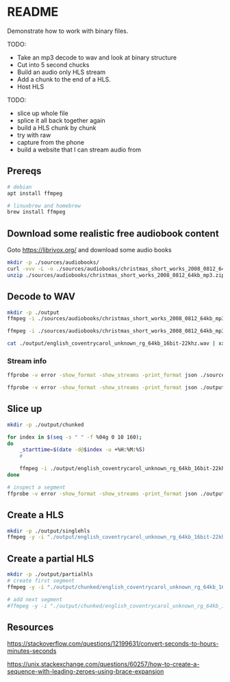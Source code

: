 # README

Demonstrate how to work with binary files.

TODO:

* Take an mp3 decode to wav and look at binary structure
* Cut into 5 second chucks
* Build an audio only HLS stream
* Add a chunk to the end of a HLS.
* Host HLS

TODO:

* slice up whole file
* splice it all back together again
* build a HLS chunk by chunk
* try with raw
* capture from the phone
* build a website that I can stream audio from 

## Prereqs

```sh
# debian
apt install ffmpeg

# linuxbrew and homebrew
brew install ffmpeg
```

## Download some realistic free audiobook content

Goto https://librivox.org/ and download some audio books  

```sh
mkdir -p ./sources/audiobooks/  
curl -vvv -L -o ./sources/audiobooks/christmas_short_works_2008_0812_64kb_mp3.zip http://www.archive.org/download/christmas_short_works_2008_0812/christmas_short_works_2008_0812_64kb_mp3.zip
unzip ./sources/audiobooks/christmas_short_works_2008_0812_64kb_mp3.zip -d ./sources/audiobooks/christmas_short_works_2008_0812_64kb_mp3
```

## Decode to WAV

```sh
mkdir -p ./output
ffmpeg -i ./sources/audiobooks/christmas_short_works_2008_0812_64kb_mp3/english_coventrycarol_unknown_rg_64kb.mp3 ./output/english_coventrycarol_unknown_rg_64kb.wav

ffmpeg -i ./sources/audiobooks/christmas_short_works_2008_0812_64kb_mp3/english_coventrycarol_unknown_rg_64kb.mp3 -ac 1 -ar 22000 ./output/english_coventrycarol_unknown_rg_64kb_16bit-22khz.wav
```

```sh
cat ./output/english_coventrycarol_unknown_rg_64kb_16bit-22khz.wav | xxd | more
```

### Stream info

```sh
ffprobe -v error -show_format -show_streams -print_format json ./sources/audiobooks/christmas_short_works_2008_0812_64kb_mp3/english_coventrycarol_unknown_rg_64kb.mp3 | jq . 

ffprobe -v error -show_format -show_streams -print_format json ./output/english_coventrycarol_unknown_rg_64kb_16bit-22khz.wav | jq . 
```



## Slice up

```sh
mkdir -p ./output/chunked

for index in $(seq -s " " -f %04g 0 10 160); 
do
    _starttime=$(date -d@$index -u +%H:%M:%S)
    #

    ffmpeg -i ./output/english_coventrycarol_unknown_rg_64kb_16bit-22khz.wav -ss $_starttime -t 00:00:10 -vcodec copy -acodec copy ./output/chunked/english_coventrycarol_unknown_rg_64kb_16bit-22khz.$index.wav
done

# inspect a segment 
ffprobe -v error -show_format -show_streams -print_format json ./output/chunked/english_coventrycarol_unknown_rg_64kb_16bit-22khz.0001.wav | jq .
```

## Create a HLS

```sh
mkdir -p ./output/singlehls
ffmpeg -y -i "./output/english_coventrycarol_unknown_rg_64kb_16bit-22khz.wav" -c:a aac -b:a 128k -muxdelay 0 -f segment -sc_threshold 0 -segment_time 10 -segment_list "./output/singlehls/playlist.m3u8" -segment_format mpegts "./output/singlehls/file%d.m4a"
```

## Create a partial HLS

```sh
mkdir -p ./output/partialhls
# create first segment
ffmpeg -y -i "./output/chunked/english_coventrycarol_unknown_rg_64kb_16bit-22khz.0000.wav" -c:a aac -b:a 128k -muxdelay 0 -f segment -sc_threshold 0 -segment_time 10 -segment_list "./output/partialhls/playlist.m3u8" -segment_format mpegts "./output/partialhls/file%d.m4a"
```


```sh
# add next segment
#ffmpeg -y -i "./output/chunked/english_coventrycarol_unknown_rg_64kb_16bit-22khz.0000.wav" -c:a aac -b:a 128k -muxdelay 0 -f segment -sc_threshold 0 -segment_time 10 -segment_list "./output/partialhls/playlist.m3u8" -segment_format mpegts "./output/partialhls/file%d.m4a"
```

## Resources

https://stackoverflow.com/questions/12199631/convert-seconds-to-hours-minutes-seconds

https://unix.stackexchange.com/questions/60257/how-to-create-a-sequence-with-leading-zeroes-using-brace-expansion